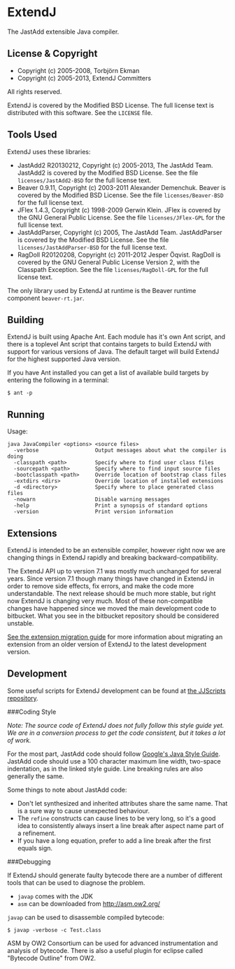 ExtendJ
========

The JastAdd extensible Java compiler.

License & Copyright
-------------------

* Copyright (c) 2005-2008, Torbj&ouml;rn Ekman
* Copyright (c) 2005-2013, ExtendJ Committers

All rights reserved.

ExtendJ is covered by the Modified BSD License. The full license text is
distributed with this software. See the `LICENSE` file.

Tools Used
----------

ExtendJ uses these libraries:

* JastAdd2 R20130212, Copyright (c) 2005-2013, The JastAdd Team. JastAdd2 is
  covered by the Modified BSD License. See the file `licenses/JastAdd2-BSD` for
the full license text.
* Beaver 0.9.11, Copyright (c) 2003-2011 Alexander Demenchuk. Beaver is covered
  by the Modified BSD License. See the file `licenses/Beaver-BSD` for the full
license text.
* JFlex 1.4.3, Copyright (c) 1998-2009 Gerwin Klein. JFlex is covered by the
  GNU General Public License. See the file `licenses/JFlex-GPL` for the full
license text.
* JastAddParser, Copyright (c) 2005, The JastAdd Team. JastAddParser is covered
  by the Modified BSD License. See the file `licenses/JastAddParser-BSD` for
the full license text.
* RagDoll R20120208, Copyright (c) 2011-2012 Jesper &Ouml;qvist. RagDoll is
  covered by the GNU General Public License Version 2, with the Classpath
Exception. See the file `licenses/RagDoll-GPL` for the full license text.

The only library used by ExtendJ at runtime is the Beaver runtime component
`beaver-rt.jar`.

Building
--------

ExtendJ is built using Apache Ant. Each module has it's own Ant script, and
there is a toplevel Ant script that contains targets to build ExtendJ with
support for various versions of Java.  The default target will build ExtendJ
for the highest supported Java version.

If you have Ant installed you can get a list of available build targets by
entering the following in a terminal:

    $ ant -p

Running
-------

Usage:

    java JavaCompiler <options> <source files>
      -verbose                  Output messages about what the compiler is doing
      -classpath <path>         Specify where to find user class files
      -sourcepath <path>        Specify where to find input source files
      -bootclasspath <path>     Override location of bootstrap class files
      -extdirs <dirs>           Override location of installed extensions
      -d <directory>            Specify where to place generated class files
      -nowarn                   Disable warning messages
      -help                     Print a synopsis of standard options
      -version                  Print version information

Extensions
----------

ExtendJ is intended to be an extensible compiler, however right now we are
changing things in ExtendJ rapidly and breaking backward-compatibility.

The ExtendJ API up to version 7.1 was mostly much unchanged for several years.
Since version 7.1 though many things have changed in ExtendJ in order to
remove side effects, fix errors, and make the code more understandable. The
next release should be much more stable, but right now ExtendJ is changing
very much. Most of these non-compatible changes have happened since we moved
the main development code to bitbucket. What you see in the bitbucket
repository should be considered unstable.

[See the extension migration guide][1] for more information about migrating
an extension from an older version of ExtendJ to the latest development
version.

Development
-----------

Some useful scripts for ExtendJ development can be found at [the JJScripts
repository][2].

###Coding Style

*Note: The source code of ExtendJ does not fully follow this style guide yet.
We are in a conversion process to get the code consistent, but it takes a lot of
work.*

For the most part, JastAdd code should follow [Google's Java Style Guide][3].
JastAdd code should use a 100 character maximum line width, two-space
indentation, as in the linked style guide. Line breaking rules are also
generally the same.

Some things to note about JastAdd code:

* Don't let synthesized and inherited attributes share the same name. That is a
  sure way to cause unexpected behaviour.
* The `refine` constructs can cause lines to be very long, so it's a good idea
  to consistently always insert a line break after aspect name part of a refinement.
* If you have a long equation, prefer to add a line break after the first equals
  sign.

###Debugging

If ExtendJ should generate faulty bytecode there are a number of different
tools that can be used to diagnose the problem.

* `javap` comes with the JDK
* `asm` can be downloaded from http://asm.ow2.org/

`javap` can be used to disassemble compiled bytecode:

    $ javap -verbose -c Test.class

ASM by OW2 Consortium can be used for advanced instrumentation and analysis
of bytecode. There is also a useful plugin for eclipse called
"Bytecode Outline" from OW2.

[1]: https://bitbucket.org/extendj/extendj/src/HEAD/ExtensionMigrationGuide.md?at=master
[2]: https://bitbucket.org/joqvist/jjscripts
[3]: http://google.github.io/styleguide/javaguide.html
